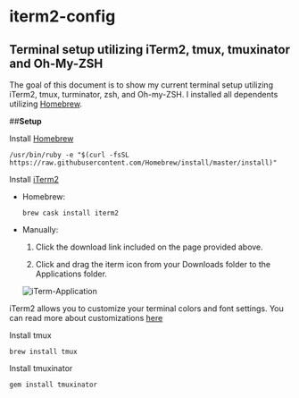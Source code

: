 # iterm2-config

## Terminal setup utilizing iTerm2, tmux, tmuxinator and Oh-My-ZSH

The goal of this document is to show my current terminal setup utilizing iTerm2, tmux, turminator, zsh, and Oh-my-ZSH. I installed all dependents utilizing [Homebrew](https://brew.sh/).

##**Setup**

Install [Homebrew](https://brew.sh/)

    /usr/bin/ruby -e "$(curl -fsSL https://raw.githubusercontent.com/Homebrew/install/master/install)"

Install [iTerm2](https://www.iterm2.com)

- Homebrew:

      brew cask install iterm2

- Manually:

  1. Click the download link included on the page provided above.

  2. Click and drag the iterm icon from your Downloads folder to the Applications folder.

  ![iTerm-Application](https://gist.githubusercontent.com/redsnow32/2b96d17fada6e0832888497d7c773c5a/raw/f43adcdfd231c06e0b2a42e7b55db5121be7790e/iterm-download.png)

iTerm2 allows you to customize your terminal colors and font settings. You can read more about customizations [here](https://sourabhbajaj.com/mac-setup/iTerm/)

Install tmux

    brew install tmux

Install tmuxinator

    gem install tmuxinator
